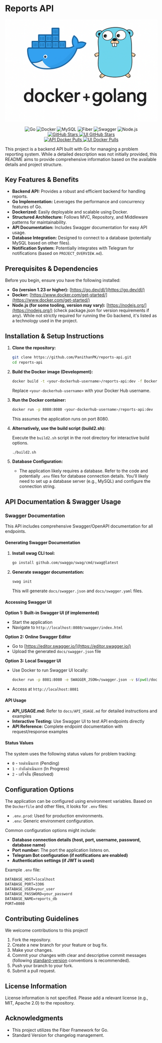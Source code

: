# Reports API

![Reports API](https://raw.githubusercontent.com/PanithanPK/reports-api/refs/heads/develop/docs/dockergo.png)

<div align="center">
  <img src="https://img.shields.io/badge/Go-00ADD8?style=for-the-badge&logo=go&logoColor=white" alt="Go">
  <img src="https://img.shields.io/badge/Docker-2496ED?style=for-the-badge&logo=docker&logoColor=white" alt="Docker">
  <img src="https://img.shields.io/badge/MySQL-4479A1?style=for-the-badge&logo=mysql&logoColor=white" alt="MySQL">
  <img src="https://img.shields.io/badge/Fiber-00ACD7?style=for-the-badge&logo=go&logoColor=white" alt="Fiber">
  <img src="https://img.shields.io/badge/Swagger-85EA2D?style=for-the-badge&logo=swagger&logoColor=black" alt="Swagger">
  <img src="https://img.shields.io/badge/Node.js-339933?style=for-the-badge&logo=nodedotjs&logoColor=white" alt="Node.js">
</div>

<div align="center">
  <a href="https://github.com/PanithanPK/reports-api">
    <img src="https://img.shields.io/github/stars/PanithanPK/reports-api?style=social" alt="GitHub Stars">
  </a>
  <a href="https://github.com/GearRata/reports-ui">
    <img src="https://img.shields.io/github/stars/GearRata/reports-ui?style=social" alt="UI GitHub Stars">
  </a>
  <br>
  <a href="https://hub.docker.com/r/lovee12345e/reports-api">
    <img src="https://img.shields.io/docker/pulls/lovee12345e/reports-api?style=flat-square&logo=docker" alt="API Docker Pulls">
  </a>
  <a href="https://hub.docker.com/r/gearmcc/reports-ui">
    <img src="https://img.shields.io/docker/pulls/gearmcc/reports-ui?style=flat-square&logo=docker" alt="UI Docker Pulls">
  </a>
</div>

This project is a backend API built with Go for managing a problem reporting system. While a detailed description was not initially provided, this README aims to provide comprehensive information based on the available details and project structure.

## Key Features & Benefits

*   **Backend API:** Provides a robust and efficient backend for handling reports.
*   **Go Implementation:** Leverages the performance and concurrency features of Go.
*   **Dockerized:** Easily deployable and scalable using Docker.
*   **Structured Architecture:** Follows MVC, Repository, and Middleware patterns for maintainability.
*   **API Documentation:** Includes Swagger documentation for easy API usage.
*   **Database Integration:** Designed to connect to a database (potentially MySQL based on other files).
*   **Notification System:** Potentially integrates with Telegram for notifications (based on `PROJECT_OVERVIEW.md`).

## Prerequisites & Dependencies

Before you begin, ensure you have the following installed:

*   **Go (version 1.23 or higher):**  [https://go.dev/dl/](https://go.dev/dl/)
*   **Docker:** [https://www.docker.com/get-started/](https://www.docker.com/get-started/)
*   **Node.js (for some tooling, version may vary):** [https://nodejs.org/](https://nodejs.org/) (check package.json for version requirements if any).  While not strictly required for running the Go backend, it's listed as a technology used in the project.

## Installation & Setup Instructions

1.  **Clone the repository:**

    ```bash
    git clone https://github.com/PanithanPK/reports-api.git
    cd reports-api
    ```

2.  **Build the Docker image (Development):**

    ```bash
    docker build -t <your-dockerhub-username>/reports-api:dev -f Dockerfile.dev .
    ```

    Replace `<your-dockerhub-username>` with your Docker Hub username.

3.  **Run the Docker container:**

    ```bash
    docker run -p 8080:8080 <your-dockerhub-username>/reports-api:dev
    ```

    This assumes the application runs on port 8080.

4.  **Alternatively, use the build script (build2.sh):**

    Execute the `build2.sh` script in the root directory for interactive build options.

    ```bash
    ./build2.sh
    ```

5. **Database Configuration:**

   *   The application likely requires a database. Refer to the code and potentially `.env` files for database connection details. You'll likely need to set up a database server (e.g., MySQL) and configure the connection string.

## API Documentation & Swagger Usage

### Swagger Documentation

This API includes comprehensive Swagger/OpenAPI documentation for all endpoints.

#### Generating Swagger Documentation

1. **Install swag CLI tool:**
   ```bash
   go install github.com/swaggo/swag/cmd/swag@latest
   ```

2. **Generate swagger documentation:**
   ```bash
   swag init
   ```
   This will generate `docs/swagger.json` and `docs/swagger.yaml` files.

#### Accessing Swagger UI

**Option 1: Built-in Swagger UI (if implemented)**
- Start the application
- Navigate to `http://localhost:8080/swagger/index.html`

**Option 2: Online Swagger Editor**
- Go to [https://editor.swagger.io/](https://editor.swagger.io/)
- Upload the generated `docs/swagger.json` file

**Option 3: Local Swagger UI**
- Use Docker to run Swagger UI locally:
  ```bash
  docker run -p 8081:8080 -e SWAGGER_JSON=/swagger.json -v $(pwd)/docs/swagger.json:/swagger.json swaggerapi/swagger-ui
  ```
- Access at `http://localhost:8081`

#### API Usage
- **API_USAGE.md:** Refer to `docs/API_USAGE.md` for detailed instructions and examples
- **Interactive Testing:** Use Swagger UI to test API endpoints directly
- **API Reference:** Complete endpoint documentation with request/response examples

#### Status Values
The system uses the following status values for problem tracking:
- `0` - รอดำเนินการ (Pending)
- `1` - กำลังดำเนินการ (In Progress)
- `2` - เสร็จสิ้น (Resolved)

## Configuration Options

The application can be configured using environment variables.  Based on the `Dockerfile` and other files, it looks for `.env` files:

*   `.env.prod`:  Used for production environments.
*   `.env`: Generic environment configuration.

Common configuration options might include:

*   **Database connection details (host, port, username, password, database name)**
*   **Port number:** The port the application listens on.
*   **Telegram Bot configuration (if notifications are enabled)**
*   **Authentication settings (if JWT is used)**

Example `.env` file:

```
DATABASE_HOST=localhost
DATABASE_PORT=3306
DATABASE_USER=your_user
DATABASE_PASSWORD=your_password
DATABASE_NAME=reports_db
PORT=8080
```

## Contributing Guidelines

We welcome contributions to this project!

1.  Fork the repository.
2.  Create a new branch for your feature or bug fix.
3.  Make your changes.
4.  Commit your changes with clear and descriptive commit messages (following [standard-version](https://github.com/conventional-changelog/standard-version) conventions is recommended).
5.  Push your branch to your fork.
6.  Submit a pull request.

## License Information

License information is not specified. Please add a relevant license (e.g., MIT, Apache 2.0) to the repository.

## Acknowledgments

*   This project utilizes the Fiber Framework for Go.
*   Standard Version for changelog management.